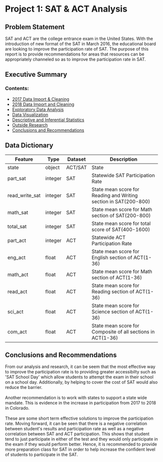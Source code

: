 # Project 1: SAT & ACT Analysis
## Problem Statement
SAT and ACT are the college entrance exam in the United States. With the introduction of new format of the SAT in March 2016, the educational board are looking to improve the participation rate of SAT. The purpose of this report is to provide recommendations for areas that resources can be appropriately channeled so as to improve the participation rate in SAT.
## Executive Summary
### Contents:
- [2017 Data Import & Cleaning](#Data-Import-and-Cleaning)
- [2018 Data Import and Cleaning](#2018-Data-Import-and-Cleaning)
- [Exploratory Data Analysis](#Exploratory-Data-Analysis)
- [Data Visualization](#Visualize-the-data)
- [Descriptive and Inferential Statistics](#Descriptive-and-Inferential-Statistics)
- [Outside Research](#Outside-Research)
- [Conclusions and Recommendations](#Conclusions-and-Recommendations)
## Data Dictionary
|Feature|Type|Dataset|Description|
|---|---|---|---|
|state|object|ACT/SAT|State|
|part_sat|integer|SAT|Statewide SAT Participation Rate|
|read_write_sat|integer|SAT|State mean score for Reading and Writing section in SAT(200-800)|
|math_sat|integer|SAT|State mean score for Math section of SAT(200-800)|
|total_sat|integer|SAT|State mean score for total score of SAT(400-1600)|
|part_act|integer|ACT|Statewide ACT Participation Rate|
|eng_act|float|ACT|State mean score for English section of ACT(1-36)|
|math_act|float|ACT|State mean score for Math section of ACT(1-36)|
|read_act|float|ACT|State mean score for Reading section of ACT(1-36)|
|sci_act|float|ACT|State mean score for Science section of ACT(1-36)|
|com_act|float|ACT|State mean score for Composite of all sections in ACT(1-36)|
## Conclusions and Recommendations
From our analysis and research, it can be seem that the most effective way to improve the participation rate is to providing greater accessibilty such as 'SAT School Day' which allow students to attempt the exam in their school on a school day. Additionally, by helping to cover the cost of SAT would also reduce the barrier.
<br/>
<br/> Another recommendation is to work with states to support a state wide mandate. This is evidence in the increase in participation from 2017 to 2018 in Colorado.
<br/>
<br/> These are some short term effective solutions to improve the participation rate. Moving forward, it can be seen that there is a negative correlation between student's results and participation rate as well as a negative correlation between SAT and ACT participation. This shows that student tend to just participate in either of the test and they would only participate in the exam if they would perform better. Hence, it is recommended to provide more preparation class for SAT in order to help increase the confident level of students to participate in the SAT.
